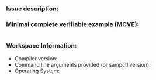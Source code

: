 <!-- pawn-lang compiler issue template -->

<!--
Please ensure that your issue is directly related to the pawn-lang/compiler. Issues
seeking help with scripting or doubts about SA-MP are not relevant to this project.
-->

### Issue description:
<!--
Information that could be useful:
- how to reproduce the problem
- observed behavior
- expected behavior
- other relevant information
-->

### Minimal complete verifiable example (MCVE):
<!--
Please provide a minimal complete verifiable code which compiles
and reproduces the problem. If the compiler is showing undefined (random) behavior,
provide the code which invokes such behavior.

Learn more about writing MCVE from [StackOverflow](https://stackoverflow.com/help/mcve).

If this section is not relevant, feel free to remove this section from your issue.
-->

```Pawn
```

<!-- comments on the code, if any -->

### Workspace Information:

* Compiler version:
* Command line arguments provided (or sampctl version):
* Operating System:
